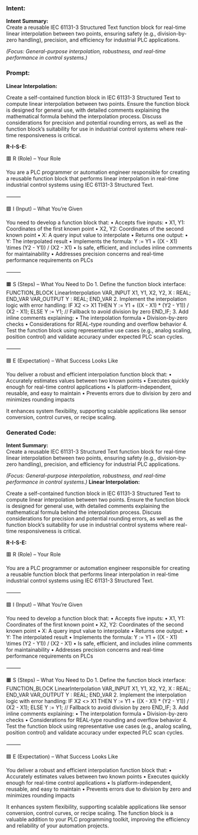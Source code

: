 ### Intent:
**Intent Summary:**  
Create a reusable IEC 61131-3 Structured Text function block for real-time linear interpolation between two points, ensuring safety (e.g., division-by-zero handling), precision, and efficiency for industrial PLC applications.  

*(Focus: General-purpose interpolation, robustness, and real-time performance in control systems.)*

### Prompt:
**Linear Interpolation:**

Create a self-contained function block in IEC 61131-3 Structured Text to compute linear interpolation between two points. Ensure the function block is designed for general use, with detailed comments explaining the mathematical formula behind the interpolation process. Discuss considerations for precision and potential rounding errors, as well as the function block’s suitability for use in industrial control systems where real-time responsiveness is critical.

**R-I-S-E:**

🟥 R (Role) – Your Role

You are a PLC programmer or automation engineer responsible for creating a reusable function block that performs linear interpolation in real-time industrial control systems using IEC 61131-3 Structured Text.

⸻

🟩 I (Input) – What You’re Given

You need to develop a function block that:
	•	Accepts five inputs:
	•	X1, Y1: Coordinates of the first known point
	•	X2, Y2: Coordinates of the second known point
	•	X: A query input value to interpolate
	•	Returns one output:
	•	Y: The interpolated result
	•	Implements the formula:
Y := Y1 + ((X - X1) \times (Y2 - Y1)) / (X2 - X1)
	•	Is safe, efficient, and includes inline comments for maintainability
	•	Addresses precision concerns and real-time performance requirements on PLCs

⸻

🟧 S (Steps) – What You Need to Do
	1.	Define the function block interface:
 FUNCTION_BLOCK LinearInterpolation
VAR_INPUT
    X1, Y1, X2, Y2, X : REAL;
END_VAR
VAR_OUTPUT
    Y : REAL;
END_VAR
	2.	Implement the interpolation logic with error handling:
 IF X2 <> X1 THEN
    Y := Y1 + ((X - X1) * (Y2 - Y1)) / (X2 - X1);
ELSE
    Y := Y1; // Fallback to avoid division by zero
END_IF;
	3.	Add inline comments explaining:
	•	The interpolation formula
	•	Division-by-zero checks
	•	Considerations for REAL-type rounding and overflow behavior
	4.	Test the function block using representative use cases (e.g., analog scaling, position control) and validate accuracy under expected PLC scan cycles.

⸻

🟦 E (Expectation) – What Success Looks Like

You deliver a robust and efficient interpolation function block that:
	•	Accurately estimates values between two known points
	•	Executes quickly enough for real-time control applications
	•	Is platform-independent, reusable, and easy to maintain
	•	Prevents errors due to division by zero and minimizes rounding impacts

It enhances system flexibility, supporting scalable applications like sensor conversion, control curves, or recipe scaling.

### Generated Code:
**Intent Summary:**  
Create a reusable IEC 61131-3 Structured Text function block for real-time linear interpolation between two points, ensuring safety (e.g., division-by-zero handling), precision, and efficiency for industrial PLC applications.  

*(Focus: General-purpose interpolation, robustness, and real-time performance in control systems.)*
**Linear Interpolation:**

Create a self-contained function block in IEC 61131-3 Structured Text to compute linear interpolation between two points. Ensure the function block is designed for general use, with detailed comments explaining the mathematical formula behind the interpolation process. Discuss considerations for precision and potential rounding errors, as well as the function block’s suitability for use in industrial control systems where real-time responsiveness is critical.

**R-I-S-E:**

🟥 R (Role) – Your Role

You are a PLC programmer or automation engineer responsible for creating a reusable function block that performs linear interpolation in real-time industrial control systems using IEC 61131-3 Structured Text.

⸻

🟩 I (Input) – What You’re Given

You need to develop a function block that:
	•	Accepts five inputs:
	•	X1, Y1: Coordinates of the first known point
	•	X2, Y2: Coordinates of the second known point
	•	X: A query input value to interpolate
	•	Returns one output:
	•	Y: The interpolated result
	•	Implements the formula:
Y := Y1 + ((X - X1) \times (Y2 - Y1)) / (X2 - X1)
	•	Is safe, efficient, and includes inline comments for maintainability
	•	Addresses precision concerns and real-time performance requirements on PLCs

⸻

🟧 S (Steps) – What You Need to Do
	1.	Define the function block interface:
 FUNCTION_BLOCK LinearInterpolation
VAR_INPUT
    X1, Y1, X2, Y2, X : REAL;
END_VAR
VAR_OUTPUT
    Y : REAL;
END_VAR
	2.	Implement the interpolation logic with error handling:
 IF X2 <> X1 THEN
    Y := Y1 + ((X - X1) * (Y2 - Y1)) / (X2 - X1);
ELSE
    Y := Y1; // Fallback to avoid division by zero
END_IF;
	3.	Add inline comments explaining:
	•	The interpolation formula
	•	Division-by-zero checks
	•	Considerations for REAL-type rounding and overflow behavior
	4.	Test the function block using representative use cases (e.g., analog scaling, position control) and validate accuracy under expected PLC scan cycles.

⸻

🟦 E (Expectation) – What Success Looks Like

You deliver a robust and efficient interpolation function block that:
	•	Accurately estimates values between two known points
	•	Executes quickly enough for real-time control applications
	•	Is platform-independent, reusable, and easy to maintain
	•	Prevents errors due to division by zero and minimizes rounding impacts

It enhances system flexibility, supporting scalable applications like sensor conversion, control curves, or recipe scaling. The function block is a valuable addition to your PLC programming toolkit, improving the efficiency and reliability of your automation projects.
